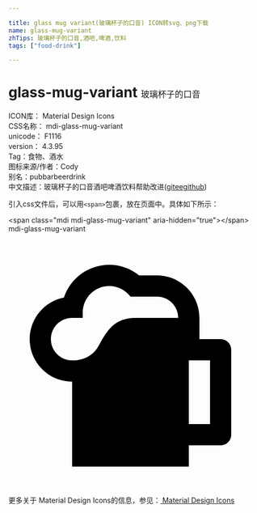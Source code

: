```yaml
---

title: glass mug variant(玻璃杯子的口音) ICON转svg、png下载
name: glass-mug-variant
zhTips: 玻璃杯子的口音,酒吧,啤酒,饮料
tags: ["food-drink"]

---
```


# glass-mug-variant  <small style="font-size: 60%;font-weight: 100">玻璃杯子的口音</small>


<div class="detail-page">
<p>
<span>
ICON库：
<span class="badge-secondary badge">Material Design Icons</span> 
</span>
<br/>
<span>
CSS名称：
<span class="badge-secondary badge">mdi-glass-mug-variant</span> 
</span>
<br/>
<span>
unicode：
<span class="badge-secondary badge">F1116</span> 
<copy-btn content='F1116' btn-title=""></copy-btn>
<copy-btn :content='String.fromCodePoint(parseInt("F1116", 16))' btn-title="复制U"></copy-btn>
</span>
<br/>
<span>
version：
<span class="badge-secondary badge">4.3.95</span> 
</span><br/><span>Tag：<span class="badge-light badge"><router-link to="/tags/food-drink.html">食物、酒水</router-link></span></span>
<br/>
<span>图标来源/作者：<span class="badge-light badge">Cody</span></span> 
<br/>
<span>别名：<span class="badge-light badge">pub</span><span class="badge-light badge">bar</span><span class="badge-light badge">beer</span><span class="badge-light badge">drink</span></span><br/><span class="zh-detail">中文描述：<span class="badge-primary badge">玻璃杯子的口音</span><span class="badge-primary badge">酒吧</span><span class="badge-primary badge">啤酒</span><span class="badge-primary badge">饮料</span><span class="help-link"><span>帮助改进</span>(<a href="https://gitee.com/liuwave/icon-helper/edit/master/json/material/glass-mug-variant.json" target="_blank" rel="noopener noreferrer">gitee</a><a href="https://github.com/liuwave/icon-helper/edit/master/json/material/glass-mug-variant.json" target="_blank" rel="noopener noreferrer">github</a></span>)</span><br/>
</p>
</div>
<div class="alert alert-dark">
  <i class="mdi mdi-glass-mug-variant mdi-48px"></i>
  <i class="mdi mdi-glass-mug-variant mdi-36px"></i>
  <i class="mdi mdi-glass-mug-variant mdi-24px"></i>
  <i class="mdi mdi-glass-mug-variant mdi-18px"></i>
</div>
<div>
  <p>引入css文件后，可以用<code>&lt;span&gt;</code>包裹，放在页面中。具体如下所示：    
  </p>
  <div class="alert alert-primary" style="font-size: 14px">
    &lt;span class="mdi mdi-glass-mug-variant" aria-hidden="true"&gt;&lt;/span&gt;
    <copy-btn content='<span class="mdi mdi-glass-mug-variant" aria-hidden="true"></span>'></copy-btn>
  </div>
  <div class="alert alert-secondary">
    <i class="mdi mdi-glass-mug-variant"
    style="font-size: 24px"
    aria-hidden="true"></i> mdi-glass-mug-variant
    <copy-btn content="mdi-glass-mug-variant" btn-title="复制图标名称"></copy-btn>
  </div>
</div>
<div id="svg" class="svg-wrap">
<svg xmlns="http://www.w3.org/2000/svg" viewBox="0 0 24 24"><path d="M9.5 3C7.56 3 5.85 4.24 5.23 6.08C3.36 6.44 2 8.09 2 10C2 12.21 3.79 14 6 14V22H17V20H20C20.55 20 21 19.55 21 19V11C21 10.45 20.55 10 20 10H18V8C18 5.79 16.21 4 14 4H12.32C11.5 3.35 10.53 3 9.5 3M9.5 5C10.29 5 11.03 5.37 11.5 6H14C15.11 6 16 6.9 16 8H12C10 8 9.32 9.13 8.5 10.63C7.68 12.13 6 12 6 12C4.89 12 4 11.11 4 10C4 8.9 4.89 8 6 8H7V7.5C7 6.12 8.12 5 9.5 5M17 12H19V18H17Z" /></svg>
</div>
<detail full-name='mdi-glass-mug-variant'></detail>
    
<div><p>更多关于 Material Design Icons的信息，参见：<a target="_blank" href="https://iconhelper.cn/material.html"> Material Design Icons</a>
</p></div>

